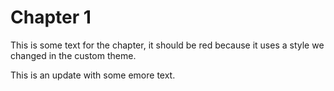 # Chapter 1

This is some text for the chapter, it should be red because it uses a style we changed in the custom theme.

This is an update with some emore text.
